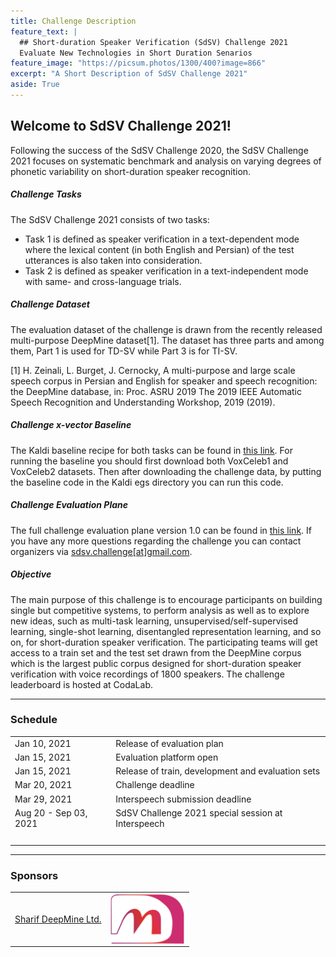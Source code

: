 ```yaml
---
title: Challenge Description
feature_text: |
  ## Short-duration Speaker Verification (SdSV) Challenge 2021
  Evaluate New Technologies in Short Duration Senarios
feature_image: "https://picsum.photos/1300/400?image=866"
excerpt: "A Short Description of SdSV Challenge 2021"
aside: True
---
```


## Welcome to SdSV Challenge 2021! 

Following the success of the SdSV Challenge 2020, the SdSV Challenge 2021 focuses on systematic benchmark and analysis on varying degrees of phonetic variability on short-duration speaker recognition.

##### Challenge Tasks

The SdSV Challenge 2021 consists of two tasks:

- Task 1 is defined as speaker verification in a text-dependent mode where the lexical content (in both English and Persian) of the test utterances is also taken into consideration.
- Task 2 is defined as speaker verification in a text-independent mode with same- and cross-language trials.

##### Challenge Dataset

The evaluation dataset of the challenge is drawn from the recently released multi-purpose DeepMine dataset[1]. The dataset has three parts and among them, Part 1 is used for TD-SV while Part 3 is for TI-SV.

[1] H. Zeinali, L. Burget, J. Cernocky, A multi-purpose and large scale speech corpus in Persian and English for speaker and speech recognition:  the DeepMine database, in:  Proc. ASRU 2019 The 2019 IEEE Automatic Speech Recognition and Understanding Workshop, 2019 (2019).

##### Challenge x-vector Baseline

The Kaldi baseline recipe for both tasks can be found in [this link](/assets/sdsvc2020_kaldi_xvector_baseline.tar.gz). For running the baseline you should first download both VoxCeleb1 and VoxCeleb2 datasets. Then after downloading the challenge data, by putting the baseline code in the Kaldi egs directory you can run this code.

##### Challenge Evaluation Plane

The full challenge evaluation plane version 1.0 can be found in [this link](/assets/SdSV_Challenge_2021_Evaluation_Plan.pdf). If you have any more questions regarding the challenge you can contact organizers via [sdsv.challenge\[at\]gmail.com](mailto:sdsv.challenge\[at\]gmail.com).

##### Objective

The main purpose of this challenge is to encourage participants on building single but competitive systems, to perform analysis as well as to explore new ideas, such as multi-task learning, unsupervised/self-supervised learning, single-shot learning, disentangled representation learning, and so on, for short-duration speaker verification. The participating teams will get access to a train set and the test set drawn from the DeepMine corpus which is the largest public corpus designed for short-duration speaker verification with voice recordings of 1800 speakers. The challenge leaderboard is hosted at CodaLab.

---
### Schedule

<table border="0">
 <tr>
    <td>
    Jan 10, 2021
    </td>
    <td>
    Release of evaluation plan
    </td>
 </tr>
 <tr>
    <td>
    Jan 15, 2021
    </td>
    <td>
    Evaluation platform open
    </td>
 </tr>
 <tr>
    <td>
    Jan 15, 2021
    </td>
    <td>
    Release of train, development and evaluation sets
    </td>
 </tr>
 <tr>
    <td>
    Mar 20, 2021 
    </td>
    <td>
    Challenge deadline
    </td>
 </tr>
 <tr>
    <td>
    Mar 29, 2021 
    </td>
    <td>
    Interspeech submission deadline
    </td>
 </tr>
 <tr>
    <td>
    Aug 20 - Sep 03, 2021
    </td>
    <td>
    SdSV Challenge 2021 special session at Interspeech
    </td>
 </tr>
 <tr><td> &nbsp; </td></tr>
</table>


---
### Sponsors

<table border="0">
 <tr>
    <td>
	<a href="http://deepmine.ir/">Sharif DeepMine Ltd.</a> 
    </td>
    <td>
	<a href="http://deepmine.ir/"><img align="right" width="120" src="/images/deepmine.jpg"></a>
    </td>
 </tr>
</table>




















